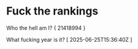 # Fuck the rankings

Who the hell am I?
{ 21418994 }

What fucking year is it?
[ 2025-06-25T15:36:40Z ]
